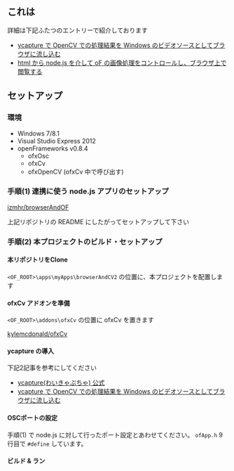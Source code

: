 ## これは

詳細は下記ふたつのエントリーで紹介しております

- [ycapture で OpenCV での処理結果を Windows のビデオソースとしてブラウザに流し込む]()
- [html から node.js を介して oF の画像処理をコントロールし、ブラウザ上で閲覧する]()

## セットアップ

### 環境

- Windows 7/8.1
- Visual Studio Express 2012
- openFrameworks v0.8.4
	- ofxOsc
	- ofxCv
	- ofxOpenCV (ofxCv 中で呼び出す)

### 手順(1) 連携に使う node.js アプリのセットアップ

[izmhr/browserAndOF](https://github.com/izmhr/browserAndOF)

上記リポジトリの README にしたがってセットアップして下さい

### 手順(2) 本プロジェクトのビルド・セットアップ

#### 本リポジトリをClone

`<OF_ROOT>\apps\myApps\browserAndCV2` の位置に、本プロジェクトを配置します

#### ofxCv アドオンを準備

`<OF_ROOT>\addons\ofxCv` の位置に ofxCv を置きます

[kylemcdonald/ofxCv](https://github.com/kylemcdonald/ofxCv)

#### ycapture の導入

下記2記事を参考にしてください

- [ycapture(わいきゃぷちゃ) 公式](http://yzwlab.net/ycapture/)
- [ycapture で OpenCV での処理結果を Windows のビデオソースとしてブラウザに流し込む]()

#### OSCポートの設定

手順(1) で node.js に対して行ったポート設定とあわせてください。 `ofApp.h` 9行目で `#define` しています。

#### ビルド & ラン
